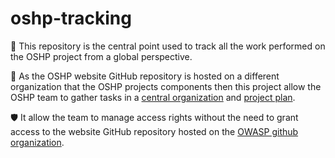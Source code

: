 # oshp-tracking

👀 This repository is the central point used to track all the work performed on the OSHP project from a global perspective.

📢 As the OSHP website GitHub repository is hosted on a different organization that the OSHP projects components then this project allow the OSHP team to gather tasks in a [central organization](https://github.com/orgs/oshp) and [project plan](https://github.com/orgs/oshp/projects/2).

🛡 It allow the team to manage access rights without the need to grant access to the website GitHub repository hosted on the [OWASP github organization](https://github.com/OWASP/).
